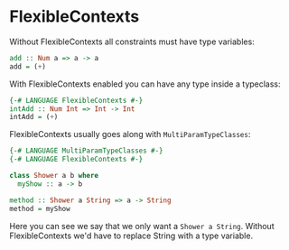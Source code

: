 # FlexibleContexts

Without FlexibleContexts all constraints must have type variables:
```hs
add :: Num a => a -> a
add = (+)
```
With FlexibleContexts enabled you can have any type inside a typeclass:
```hs
{-# LANGUAGE FlexibleContexts #-}
intAdd :: Num Int => Int -> Int
intAdd = (+)
```
FlexibleContexts usually goes along with `MultiParamTypeClasses`:

```hs
{-# LANGUAGE MultiParamTypeClasses #-}
{-# LANGUAGE FlexibleContexts #-}

class Shower a b where
  myShow :: a -> b

method :: Shower a String => a -> String
method = myShow
```
Here you can see we say that we only want a `Shower a String`.
Without FlexibleContexts we'd have to replace String with a type variable.
